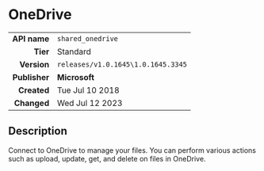# OneDrive
| | |
|-:|-|
|**API name**|`shared_onedrive`|
|**Tier**|Standard|
|**Version**|`releases/v1.0.1645\1.0.1645.3345`|
|**Publisher**|**Microsoft**|
|**Created**|Tue Jul 10 2018|
|**Changed**|Wed Jul 12 2023|

## Description
Connect to OneDrive to manage your files. You can perform various actions such as upload, update, get, and delete on files in OneDrive.
